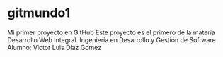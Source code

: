 # gitmundo1
Mi primer proyecto en GitHub
Este proyecto es el primero de la materia Desarrollo Web Integral.
Ingeniería en Desarrollo y Gestión de Software
Alumno: Victor Luis Diaz Gomez
